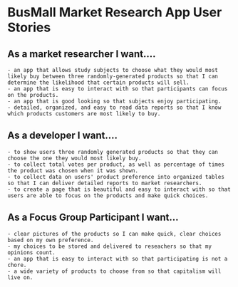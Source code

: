 # BusMall Market Research App User Stories

## As a market researcher I want....
    - an app that allows study subjects to choose what they would most likely buy between three randomly-generated products so that I can determine the likelihood that certain products will sell.
    - an app that is easy to interact with so that participants can focus on the products.
    - an app that is good looking so that subjects enjoy participating.
    - detailed, organized, and easy to read data reports so that I know which products customers are most likely to buy. 

## As a developer I want....
    - to show users three randomly generated products so that they can choose the one they would most likely buy.
    - to collect total votes per product, as well as percentage of times the product was chosen when it was shown.
    - to collect data on users' product preference into organized tables so that I can deliver detailed reports to market researchers.
    - to create a page that is beautiful and easy to interact with so that users are able to focus on the products and make quick choices. 
    
## As a Focus Group Participant I want...
    - clear pictures of the products so I can make quick, clear choices based on my own preference.
    - my choices to be stored and delivered to reseachers so that my opinions count.
    - an app that is easy to interact with so that participating is not a chore. 
    - a wide variety of products to choose from so that capitalism will live on. 